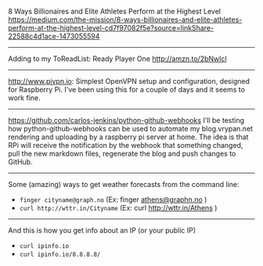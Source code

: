 8 Ways Billionaires and Elite Athletes Perform at the Highest Level
https://medium.com/the-mission/8-ways-billionaires-and-elite-athletes-perform-at-the-highest-level-cd7f97082f5e?source=linkShare-22588c4d1ace-1473055594

---

Adding to my ToReadList: Ready Player One <http://amzn.to/2bNwlcl>

---

http://www.pivpn.io: Simplest OpenVPN setup and configuration, designed for Raspberry Pi. I've been using this for a couple of days and it seems to work fine.

---

https://github.com/carlos-jenkins/python-github-webhooks
I'll be testing how python-github-webhooks can be used to automate my blog.vrypan.net rendering and uploading by a raspberry pi server at home. The idea is that
RPi will receive the notification by the webhook that something changed, pull the new markdown files, regenerate the blog and push changes to GitHub.

---

Some (amazing) ways to get weather forecasts from the command line:

- `finger cityname@graph.no` (Ex: finger athens@graphn.no )
- `curl http://wttr.in/Cityname` (Ex: curl http://wttr.in/Athens )

---

And this is how you get info about an IP (or your public IP)
- `curl ipinfo.io`
- `curl ipinfo.io/8.8.8.8/`

